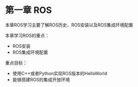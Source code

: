 # 第一章 ROS

本章ROS学习主要了解ROS历史、ROS安装以及ROS集成环境配置

本章学习ROS的重点：

* ROS安装
* ROS集成环境配置

重点目标：

* 使用C++或者Python实现ROS版本的HelloWorld
* 能够搭建ROS的集成开放环境

